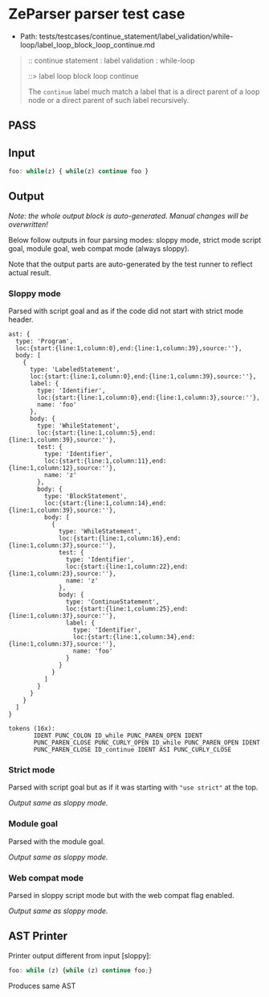 # ZeParser parser test case

- Path: tests/testcases/continue_statement/label_validation/while-loop/label_loop_block_loop_continue.md

> :: continue statement : label validation : while-loop
>
> ::> label loop block loop continue
>
> The `continue` label much match a label that is a direct parent of a loop node or a direct parent of such label recursively.

## PASS

## Input

`````js
foo: while(z) { while(z) continue foo }
`````

## Output

_Note: the whole output block is auto-generated. Manual changes will be overwritten!_

Below follow outputs in four parsing modes: sloppy mode, strict mode script goal, module goal, web compat mode (always sloppy).

Note that the output parts are auto-generated by the test runner to reflect actual result.

### Sloppy mode

Parsed with script goal and as if the code did not start with strict mode header.

`````
ast: {
  type: 'Program',
  loc:{start:{line:1,column:0},end:{line:1,column:39},source:''},
  body: [
    {
      type: 'LabeledStatement',
      loc:{start:{line:1,column:0},end:{line:1,column:39},source:''},
      label: {
        type: 'Identifier',
        loc:{start:{line:1,column:0},end:{line:1,column:3},source:''},
        name: 'foo'
      },
      body: {
        type: 'WhileStatement',
        loc:{start:{line:1,column:5},end:{line:1,column:39},source:''},
        test: {
          type: 'Identifier',
          loc:{start:{line:1,column:11},end:{line:1,column:12},source:''},
          name: 'z'
        },
        body: {
          type: 'BlockStatement',
          loc:{start:{line:1,column:14},end:{line:1,column:39},source:''},
          body: [
            {
              type: 'WhileStatement',
              loc:{start:{line:1,column:16},end:{line:1,column:37},source:''},
              test: {
                type: 'Identifier',
                loc:{start:{line:1,column:22},end:{line:1,column:23},source:''},
                name: 'z'
              },
              body: {
                type: 'ContinueStatement',
                loc:{start:{line:1,column:25},end:{line:1,column:37},source:''},
                label: {
                  type: 'Identifier',
                  loc:{start:{line:1,column:34},end:{line:1,column:37},source:''},
                  name: 'foo'
                }
              }
            }
          ]
        }
      }
    }
  ]
}

tokens (16x):
       IDENT PUNC_COLON ID_while PUNC_PAREN_OPEN IDENT
       PUNC_PAREN_CLOSE PUNC_CURLY_OPEN ID_while PUNC_PAREN_OPEN IDENT
       PUNC_PAREN_CLOSE ID_continue IDENT ASI PUNC_CURLY_CLOSE
`````

### Strict mode

Parsed with script goal but as if it was starting with `"use strict"` at the top.

_Output same as sloppy mode._

### Module goal

Parsed with the module goal.

_Output same as sloppy mode._

### Web compat mode

Parsed in sloppy script mode but with the web compat flag enabled.

_Output same as sloppy mode._

## AST Printer

Printer output different from input [sloppy]:

````js
foo: while (z) {while (z) continue foo;}
````

Produces same AST
